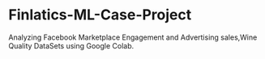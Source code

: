 # Finlatics-ML-Case-Project
 Analyzing Facebook Marketplace Engagement and Advertising sales,Wine Quality DataSets using Google Colab.
